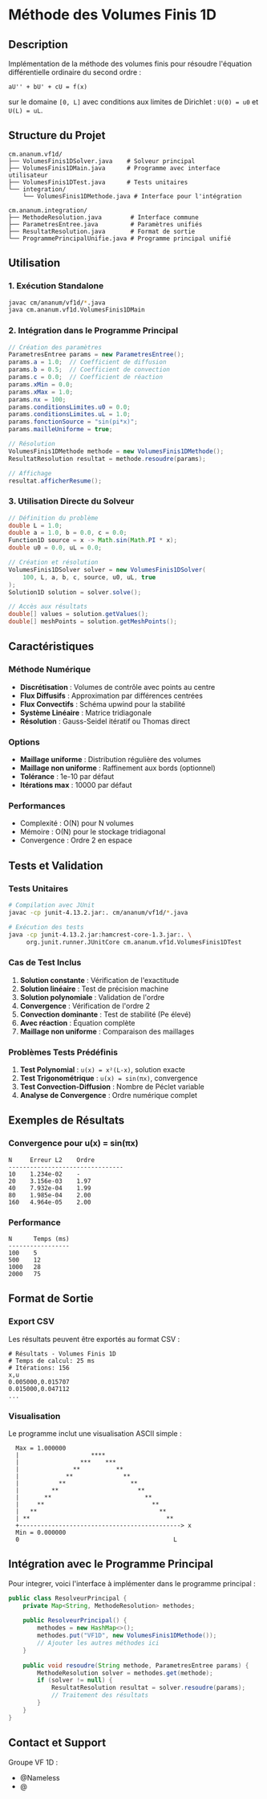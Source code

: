 # Méthode des Volumes Finis 1D

## Description

Implémentation de la méthode des volumes finis pour résoudre l'équation différentielle ordinaire du second ordre :

```
aU'' + bU' + cU = f(x)
```

sur le domaine `[0, L]` avec conditions aux limites de Dirichlet : `U(0) = u0` et `U(L) = uL`.

## Structure du Projet

```
cm.ananum.vf1d/
├── VolumesFinis1DSolver.java    # Solveur principal
├── VolumesFinis1DMain.java      # Programme avec interface utilisateur
├── VolumesFinis1DTest.java      # Tests unitaires
└── integration/
    └── VolumesFinis1DMethode.java # Interface pour l'intégration

cm.ananum.integration/
├── MethodeResolution.java        # Interface commune
├── ParametresEntree.java         # Paramètres unifiés
├── ResultatResolution.java       # Format de sortie
└── ProgrammePrincipalUnifie.java # Programme principal unifié
```

## Utilisation

### 1. Exécution Standalone

```bash
javac cm/ananum/vf1d/*.java
java cm.ananum.vf1d.VolumesFinis1DMain
```

### 2. Intégration dans le Programme Principal

```java
// Création des paramètres
ParametresEntree params = new ParametresEntree();
params.a = 1.0;  // Coefficient de diffusion
params.b = 0.5;  // Coefficient de convection
params.c = 0.0;  // Coefficient de réaction
params.xMin = 0.0;
params.xMax = 1.0;
params.nx = 100;
params.conditionsLimites.u0 = 0.0;
params.conditionsLimites.uL = 1.0;
params.fonctionSource = "sin(pi*x)";
params.mailleUniforme = true;

// Résolution
VolumesFinis1DMethode methode = new VolumesFinis1DMethode();
ResultatResolution resultat = methode.resoudre(params);

// Affichage
resultat.afficherResume();
```

### 3. Utilisation Directe du Solveur

```java
// Définition du problème
double L = 1.0;
double a = 1.0, b = 0.0, c = 0.0;
Function1D source = x -> Math.sin(Math.PI * x);
double u0 = 0.0, uL = 0.0;

// Création et résolution
VolumesFinis1DSolver solver = new VolumesFinis1DSolver(
    100, L, a, b, c, source, u0, uL, true
);
Solution1D solution = solver.solve();

// Accès aux résultats
double[] values = solution.getValues();
double[] meshPoints = solution.getMeshPoints();
```

## Caractéristiques

### Méthode Numérique

- **Discrétisation** : Volumes de contrôle avec points au centre
- **Flux Diffusifs** : Approximation par différences centrées
- **Flux Convectifs** : Schéma upwind pour la stabilité
- **Système Linéaire** : Matrice tridiagonale
- **Résolution** : Gauss-Seidel itératif ou Thomas direct

### Options

- **Maillage uniforme** : Distribution régulière des volumes
- **Maillage non uniforme** : Raffinement aux bords (optionnel)
- **Tolérance** : 1e-10 par défaut
- **Itérations max** : 10000 par défaut

### Performances

- Complexité : O(N) pour N volumes
- Mémoire : O(N) pour le stockage tridiagonal
- Convergence : Ordre 2 en espace

## Tests et Validation

### Tests Unitaires

```bash
# Compilation avec JUnit
javac -cp junit-4.13.2.jar:. cm/ananum/vf1d/*.java

# Exécution des tests
java -cp junit-4.13.2.jar:hamcrest-core-1.3.jar:. \
     org.junit.runner.JUnitCore cm.ananum.vf1d.VolumesFinis1DTest
```

### Cas de Test Inclus

1. **Solution constante** : Vérification de l'exactitude
2. **Solution linéaire** : Test de précision machine
3. **Solution polynomiale** : Validation de l'ordre
4. **Convergence** : Vérification de l'ordre 2
5. **Convection dominante** : Test de stabilité (Pe élevé)
6. **Avec réaction** : Équation complète
7. **Maillage non uniforme** : Comparaison des maillages

### Problèmes Tests Prédéfinis

1. **Test Polynomial** : `u(x) = x²(L-x)`, solution exacte
2. **Test Trigonométrique** : `u(x) = sin(πx)`, convergence
3. **Test Convection-Diffusion** : Nombre de Péclet variable
4. **Analyse de Convergence** : Ordre numérique complet

## Exemples de Résultats

### Convergence pour u(x) = sin(πx)

```
N     Erreur L2    Ordre
--------------------------------
10    1.234e-02    -
20    3.156e-03    1.97
40    7.932e-04    1.99
80    1.985e-04    2.00
160   4.964e-05    2.00
```

### Performance

```
N      Temps (ms)
-----------------
100    5
500    12
1000   28
2000   75
```

## Format de Sortie

### Export CSV

Les résultats peuvent être exportés au format CSV :

```csv
# Résultats - Volumes Finis 1D
# Temps de calcul: 25 ms
# Itérations: 156
x,u
0.005000,0.015707
0.015000,0.047112
...
```

### Visualisation

Le programme inclut une visualisation ASCII simple :

```
  Max = 1.000000
  |                    ****                  
  |                 ***    ***               
  |               **          **             
  |             **              **           
  |           **                  **         
  |         **                      **       
  |       **                          **     
  |     **                              **   
  |   **                                  **   
  | **                                      ** 
  +---------------------------------------------> x
  Min = 0.000000
  0                                           L
```

## Intégration avec le Programme Principal

Pour integrer, voici l'interface à implémenter dans le programme principal :

```java
public class ResolveurPrincipal {
    private Map<String, MethodeResolution> methodes;
  
    public ResolveurPrincipal() {
        methodes = new HashMap<>();
        methodes.put("VF1D", new VolumesFinis1DMethode());
        // Ajouter les autres méthodes ici
    }
  
    public void resoudre(String methode, ParametresEntree params) {
        MethodeResolution solver = methodes.get(methode);
        if (solver != null) {
            ResultatResolution resultat = solver.resoudre(params);
            // Traitement des résultats
        }
    }
}
```

## Contact et Support

Groupe VF 1D :

- @Nameless
- @
